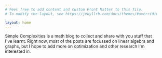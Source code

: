 ```yaml
---
# Feel free to add content and custom Front Matter to this file.
# To modify the layout, see https://jekyllrb.com/docs/themes/#overriding-theme-defaults

layout: home
---
```


Simple Complexities is a math blog to collect and share with you stuff that I've learnt. Right now, most of the posts are focussed on linear algebra and graphs, but I hope to add more on optimization and other research I'm interested in.